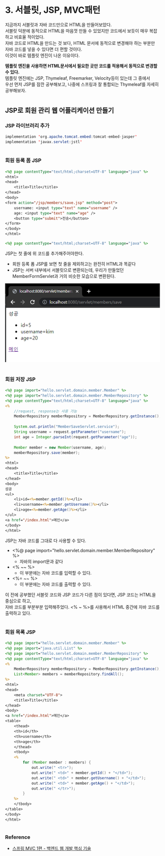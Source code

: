 # 3. 서블릿, JSP, MVC패턴

지금까지 서블릿과 자바 코드만으로 HTML을 만들어보았다.  
서블릿 덕분에 동적으로 HTML을 마음껏 만들 수 있었지만 코드에서 보듯이 매우 복잡하고 비효율 적이었다.  
자바 코드로 HTML을 만드는 것 보다, HTML 문서에 동적으로 변경해야 하는 부분만 자바 코드를 넣을 수 있다면 더 편할 것이다.  
이것이 바로 템플릿 엔진이 나온 이유이다.  
  
**템플릿 엔진을 사용하면 HTML문서에서 필요한 곳만 코드를 적용해서 동적으로 변경할 수 있다.**  
템플릿 엔진에는 JSP, Thymeleaf, Freemarker, Velocity등이 있는데 그 중에서  
우선 먼저 JSP를 잠깐 공부해보고, 나중에 스프링과 잘 통합되는 Thymeleaf를 자세히 공부해보자. 

#

## JSP로 회원 관리 웹 어플리케이션 만들기

### JSP 라이브러리 추가

```java
implementation 'org.apache.tomcat.embed:tomcat-embed-jasper'
implementation 'javax.servlet:jstl'
```

#

### 회원 등록 폼 JSP

```jsp
<%@ page contentType="text/html;charset=UTF-8" language="java" %>
<html>
<head>
    <title>Title</title>
</head>
<body>
<form action="/jsp/members/save.jsp" method="post">
    username: <input type="text" name="username" />
    age: <input type="text" name="age" />
    <button type="submit">전송</button>
</form>
</body>
</html>
```

```jsp
<%@ page contentType="text/html;charset=UTF-8" language="java" %>
```

JSP는 첫 줄에 위 코드를 추가해주어야한다.

- 회원 등록 폼 JSP를 보면 첫 줄을 제외하고는 완전히 HTML과 똑같다
- JSP는 서버 내부에서 서블릿으로 변환되는데, 우리가 만들었던 MemberFormServlet과 거의 비슷한 모습으로 변환된다.

![](img/servlet_jsp_mvc_04.PNG)

#


### 회원 저장 JSP

```jsp
<%@ page import="hello.servlet.domain.member.Member" %>
<%@ page import="hello.servlet.domain.member.MemberRepository" %>
<%@ page contentType="text/html;charset=UTF-8" language="java" %>
<%
    //request, response는 사용 가능
    MemberRepository memberRepository = MemberRepository.getInstance();

    System.out.println("MemberSaveServlet.service");
    String username = request.getParameter("username");
    int age = Integer.parseInt(request.getParameter("age"));

    Member member = new Member(username, age);
    memberRepository.save(member);
%>
<html>
<head>
    <title>Title</title>
</head>
<body>
성공
<ul>
    <li>id=<%=member.getId()%></li>
    <li>username=<%=member.getUsername()%></li>
    <li>age=<%=member.getAge()%></li>
</ul>
<a href="/index.html">메인</a>
</body>
</html>
```

JSP는 자바 코드를 그대로 다 사용할 수 있다.
- <%@ page import="hello.servlet.domain.member.MemberRepository" %>
  - 자바의 import문과 같다
- <% ~~ %>
  - 이 부분에는 자바 코드를 입력할 수 있다.
- <%= ~~ %>
  - 이 부분에는 자바 코드를 출력할 수 있다.

이 전에 공부했던 서블릿 코드와 JSP 코드가 다른 점이 있다면, JSP 코드는 HTML을 중심으로 하고,  
자바 코드를 부분부분 입력해주었다. <% ~ %>를 사용해서 HTML 중간에 자바 코드를 출력하고 있다.

#

### 회원 목록 JSP

```jsp
<%@ page import="hello.servlet.domain.member.Member" %>
<%@ page import="java.util.List" %>
<%@ page import="hello.servlet.domain.member.MemberRepository" %>
<%@ page contentType="text/html;charset=UTF-8" language="java" %>
<%
    MemberRepository memberRepository = MemberRepository.getInstance();
    List<Member> members = memberRepository.findAll();
%>
<html>
<head>
    <meta charset="UTF-8">
    <title>Title</title>
</head>
<body>
<a href="/index.html">메인</a>
<table>
    <thead>
    <th>id</th>
    <th>username</th>
    <th>age</th>
    </thead>
    <tbody>
    <%
        for (Member member : members) {
            out.write(" <tr>");
            out.write(" <td>" + member.getId() + "</td>");
            out.write(" <td>" + member.getUsername() + "</td>");
            out.write(" <td>" + member.getAge() + "</td>");
            out.write(" </tr>");
        }
    %>
    </tbody>
</table>
</body>
</html>
```

#

### Reference
- [스프링 MVC 1편 - 백엔드 웹 개발 핵심 기술](https://www.inflearn.com/course/%EC%8A%A4%ED%94%84%EB%A7%81-mvc-1/dashboard)

